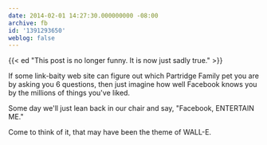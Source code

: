 ```yaml
---
date: 2014-02-01 14:27:30.000000000 -08:00
archive: fb
id: '1391293650'
weblog: false
---
```


{{< ed "This post is no longer funny. It is now just sadly true." >}}

If some link-baity web site can figure out which Partridge Family pet you are by asking you 6 questions, then just imagine how well Facebook knows you by the millions of things you've liked.

Some day we'll just lean back in our chair and say, "Facebook, ENTERTAIN ME."

Come to think of it, that may have been the theme of WALL-E.
